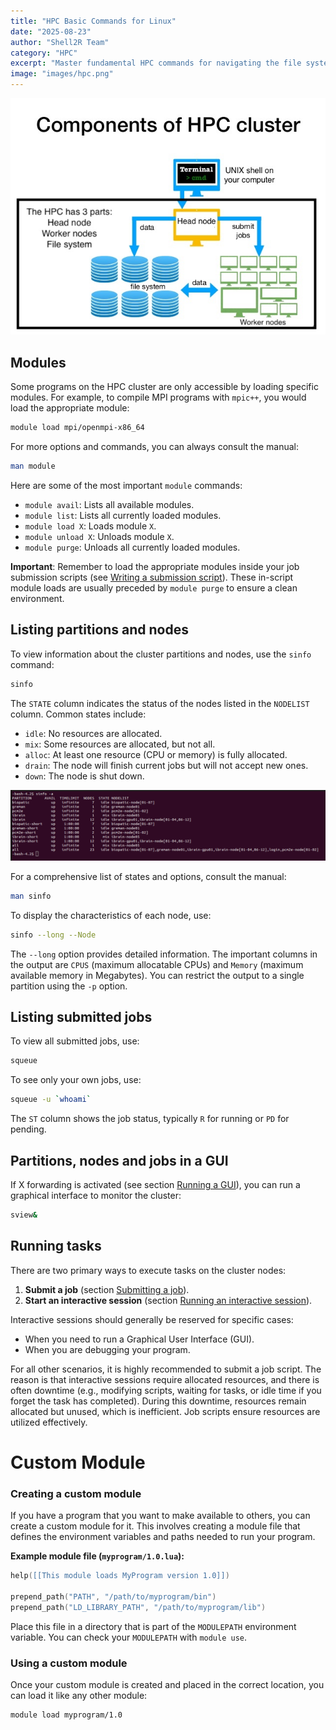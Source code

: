 ```yaml
---
title: "HPC Basic Commands for Linux"
date: "2025-08-23"
author: "Shell2R Team"
category: "HPC"
excerpt: "Master fundamental HPC commands for navigating the file system, managing files, and exploring data on remote clusters.."
image: "images/hpc.png"
---
```


![Bioinformatics](images/hpc.png)

## Modules

Some programs on the HPC cluster are only accessible by loading specific modules. For example, to compile MPI programs with `mpic++`, you would load the appropriate module:

```bash
module load mpi/openmpi-x86_64
```

For more options and commands, you can always consult the manual:


```bash
man module
```

Here are some of the most important `module` commands:

*   `module avail`: Lists all available modules.
*   `module list`: Lists all currently loaded modules.
*   `module load X`: Loads module `X`.
*   `module unload X`: Unloads module `X`.
*   `module purge`: Unloads all currently loaded modules.

**Important**: Remember to load the appropriate modules inside your job submission scripts (see [Writing a submission script]()). These in-script module loads are usually preceded by `module purge` to ensure a clean environment.

## Listing partitions and nodes

To view information about the cluster partitions and nodes, use the `sinfo` command:

```bash
sinfo
```

The `STATE` column indicates the status of the nodes listed in the `NODELIST` column. Common states include:

*   `idle`: No resources are allocated.
*   `mix`: Some resources are allocated, but not all.
*   `alloc`: At least one resource (CPU or memory) is fully allocated.
*   `drain`: The node will finish current jobs but will not accept new ones.
*   `down`: The node is shut down.

![partition](images/partitions.png)


For a comprehensive list of states and options, consult the manual:

```bash
man sinfo
```

To display the characteristics of each node, use:

```bash
sinfo --long --Node
```

The `--long` option provides detailed information. The important columns in the output are `CPUS` (maximum allocatable CPUs) and `Memory` (maximum available memory in Megabytes). You can restrict the output to a single partition using the `-p` option.

## Listing submitted jobs

To view all submitted jobs, use:

```bash
squeue
```

To see only your own jobs, use:

```bash
squeue -u `whoami`
```

The `ST` column shows the job status, typically `R` for running or `PD` for pending.

## Partitions, nodes and jobs in a GUI

If X forwarding is activated (see section [Running a GUI]()), you can run a graphical interface to monitor the cluster:

```bash
sview&
```

## Running tasks

There are two primary ways to execute tasks on the cluster nodes:

1.  **Submit a job** (section [Submitting a job]()).
2.  **Start an interactive session** (section [Running an interactive session]()).

Interactive sessions should generally be reserved for specific cases:

*   When you need to run a Graphical User Interface (GUI).
*   When you are debugging your program.

For all other scenarios, it is highly recommended to submit a job script. The reason is that interactive sessions require allocated resources, and there is often downtime (e.g., modifying scripts, waiting for tasks, or idle time if you forget the task has completed). During this downtime, resources remain allocated but unused, which is inefficient. Job scripts ensure resources are utilized effectively.

# Custom Module

### Creating a custom module

If you have a program that you want to make available to others, you can create a custom module for it. This involves creating a module file that defines the environment variables and paths needed to run your program.

**Example module file (`myprogram/1.0.lua`):**

```lua
help([[This module loads MyProgram version 1.0]])

prepend_path("PATH", "/path/to/myprogram/bin")
prepend_path("LD_LIBRARY_PATH", "/path/to/myprogram/lib")
```

Place this file in a directory that is part of the `MODULEPATH` environment variable. You can check your `MODULEPATH` with `module use`.

### Using a custom module

Once your custom module is created and placed in the correct location, you can load it like any other module:

```bash
module load myprogram/1.0
```
















